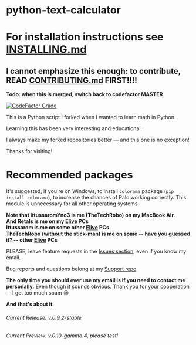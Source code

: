 # python-text-calculator
# For installation instructions see [INSTALLING.md](INSTALLING.md)

## I cannot emphasize this enough: to contribute, READ [CONTRIBUTING.md](CONTRIBUTING.md) FIRST!!!!

**Todo: when this is merged, switch back to codefactor MASTER**

[![CodeFactor Grade](https://www.codefactor.io/repository/github/thetechrobo/python-text-calculator/badge/integrate-mathmod)](https://www.codefactor.io/repository/github/thetechrobo/python-text-calculator/overview/integrate-mathmod)

This is a Python script I forked when I wanted to learn math in Python.

Learning this has been very interesting and educational. 

I always make my forked repositories better — and this one is no exception!  

Thanks for visiting!

# Recommended packages
It's suggested, if you're on Windows, to install `colorama` package (`pip install colorama`), to increase the chances of Palc working correctly. This module is unnecessary for all other operating systems. 

**Note that ittussaromYno3 is me (TheTechRobo) on my MacBook Air.**  
**And Retals is me on my [Elive](https://elivecd.org) PCs**  
**Ittussarom is me on some other [Elive](https://elivecd.org) PCs**  
**TheTechRobo (without the stick-man) is me on some -- have you guessed it? -- other [Elive](https://elivecd.org) PCs**


PLEASE, leave feature requests in the [Issues section](https://github.com/thetechrobo/python-text-calculator/issues), even if you know my email.

Bug reports and questions belong at my [Support repo](https://github.com/thetechrobo/support)

**The only time you should ever use my email is if you need to contact me personally.** Even though it sounds obvious. Thank you for your cooperation -- I get too much spam :wink:

**And that's about it.**

###### Current Release: v.0.9.2-stable
###### Current Preview: v.0.10-gamma.4, please test!
